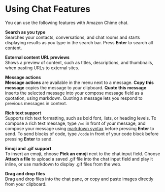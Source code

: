 # Using Chat Features<a name="chat-features"></a>

You can use the following features with Amazon Chime chat\.

**Search as you type**  
Searches your contacts, conversations, and chat rooms and starts displaying results as you type in the search bar\. Press **Enter** to search all content\.

**External content URL previews**  
Shows a preview of content, such as titles, descriptions, and thumbnails, when pasting URLs to external sites\.

**Message actions**  
**Message actions** are available in the menu next to a message\. **Copy this message** copies the message to your clipboard\. **Quote this message** inserts the selected message into your compose message field as a quotation, using markdown\. Quoting a message lets you respond to previous messages in context\.

**Rich text support**  
Supports rich text formatting, such as bold font, lists, or heading levels\. To compose a rich text message, type `/md` in front of your message, and compose your message using [markdown syntax](http://commonmark.org/help) before pressing **Enter** to send\. To send blocks of code, type `/code` in front of your code block before pressing **Enter** to send\.

**Emoji and \.gif support**  
To insert an emoji, choose **Pick an emoji** next to the chat input field\. Choose **Attach a file** to upload a saved \.gif file into the chat input field and play it inline, or use markdown to display \.gif files from the web\.

**Drag and drop files**  
Drag and drop files into the chat pane, or copy and paste images directly from your clipboard\.